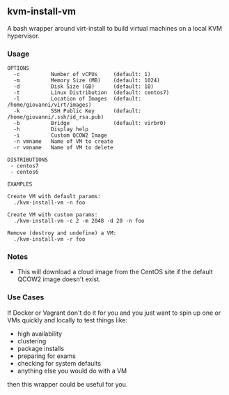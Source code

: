 ## kvm-install-vm

A bash wrapper around virt-install to build virtual machines on a local KVM
hypervisor.

### Usage

```
OPTIONS
  -c          Number of vCPUs     (default: 1)
  -m          Memory Size (MB)    (default: 1024)
  -d          Disk Size (GB)      (default: 10)
  -t          Linux Distribution  (default: centos7)
  -l          Location of Images  (default: /home/giovanni/virt/images)
  -k          SSH Public Key      (default: /home/giovanni/.ssh/id_rsa.pub)
  -b          Bridge              (default: virbr0)
  -h          Display help
  -i          Custom QCOW2 Image
  -n vmname   Name of VM to create
  -r vmname   Name of VM to delete

DISTRIBUTIONS
 - centos7
 - centos6

EXAMPLES

Create VM with default params:
  ./kvm-install-vm -n foo

Create VM with custom params:
  ./kvm-install-vm -c 2 -m 2048 -d 20 -n foo

Remove (destroy and undefine) a VM:
  ./kvm-install-vm -r foo
```

### Notes

- This will download a cloud image from the CentOS site if the default QCOW2
  image doesn't exist.

### Use Cases

If Docker or Vagrant don't do it for you and you just want to spin up one or
VMs quickly and locally to test things like:

- high availability
- clustering
- package installs
- preparing for exams
- checking for system defaults
- anything else you would do with a VM

then this wrapper could be useful for you.
